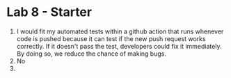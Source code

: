 # Lab 8 - Starter

1. I would fit my automated tests within a github action that runs whenever code is pushed because it can test if the new push request works correctly. If it doesn't pass the test, developers could fix it immediately. By doing so, we reduce the chance of making bugs.
2. No
3. 

